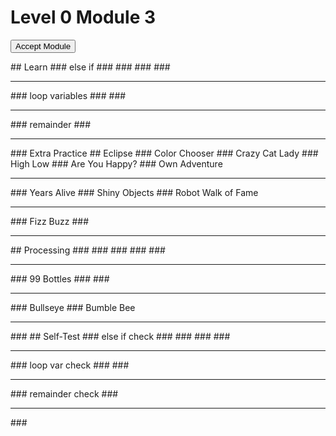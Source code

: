 
# Level 0 Module 3
  <form action="https://classroom.github.com/a/bmdMzeFO" id="moduleButtonForm" method="get">
   <button id="acceptModuleButton" type="submit">
    <span>
     Accept Module
    </span>
   </button>
  </form>
  <!-- <h3><a href="../Level_0_Cheat_Guide.pdf">Cheat Sheet</a></h3> -->
## Learn
### else if
###
###
###
###
   <hr/>
### loop variables
###
###
   <hr/>
### remainder
###
   <hr/>
### Extra Practice
## Eclipse
### Color Chooser
### Crazy Cat Lady
### High Low
### Are You Happy?
### Own Adventure
   <hr/>
### Years Alive
### Shiny Objects
### Robot Walk of Fame
   <hr/>
### Fizz Buzz
###
   <hr/>
## Processing
###
###
###
###
###
   <hr/>
### 99 Bottles
###
###
   <hr/>
### Bullseye
### Bumble Bee
   <hr/>
###
## Self-Test
### else if check
###
###
###
###
   <hr/>
### loop var check
###
###
   <hr/>
### remainder check
###
   <hr/>
###
  
 

